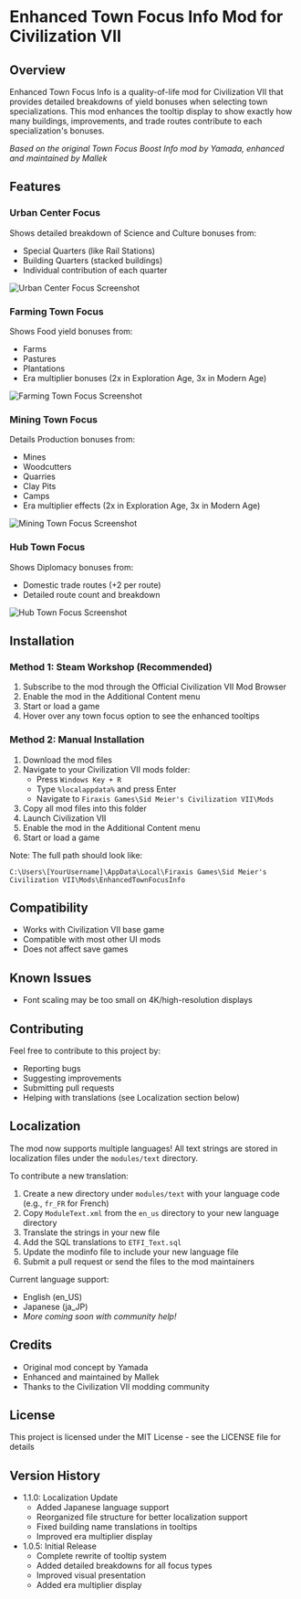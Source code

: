 # Enhanced Town Focus Info Mod for Civilization VII

## Overview
Enhanced Town Focus Info is a quality-of-life mod for Civilization VII that provides detailed breakdowns of yield bonuses when selecting town specializations. This mod enhances the tooltip display to show exactly how many buildings, improvements, and trade routes contribute to each specialization's bonuses.

*Based on the original Town Focus Boost Info mod by Yamada, enhanced and maintained by Mallek*

## Features

### Urban Center Focus
Shows detailed breakdown of Science and Culture bonuses from:
- Special Quarters (like Rail Stations)
- Building Quarters (stacked buildings)
- Individual contribution of each quarter

![Urban Center Focus Screenshot](screenshots/urban_center.png)

### Farming Town Focus
Shows Food yield bonuses from:
- Farms
- Pastures
- Plantations
- Era multiplier bonuses (2x in Exploration Age, 3x in Modern Age)

![Farming Town Focus Screenshot](screenshots/farming_town.png)

### Mining Town Focus
Details Production bonuses from:
- Mines
- Woodcutters
- Quarries
- Clay Pits
- Camps
- Era multiplier effects (2x in Exploration Age, 3x in Modern Age)

![Mining Town Focus Screenshot](screenshots/mining_town.png)

### Hub Town Focus
Shows Diplomacy bonuses from:
- Domestic trade routes (+2 per route)
- Detailed route count and breakdown

![Hub Town Focus Screenshot](screenshots/hub_town.png)

## Installation

### Method 1: Steam Workshop (Recommended)
1. Subscribe to the mod through the Official Civilization VII Mod Browser
2. Enable the mod in the Additional Content menu
3. Start or load a game
4. Hover over any town focus option to see the enhanced tooltips

### Method 2: Manual Installation
1. Download the mod files
2. Navigate to your Civilization VII mods folder:
   - Press `Windows Key + R`
   - Type `%localappdata%` and press Enter
   - Navigate to `Firaxis Games\Sid Meier's Civilization VII\Mods`
3. Copy all mod files into this folder
4. Launch Civilization VII
5. Enable the mod in the Additional Content menu
6. Start or load a game

Note: The full path should look like:
```
C:\Users\[YourUsername]\AppData\Local\Firaxis Games\Sid Meier's Civilization VII\Mods\EnhancedTownFocusInfo
```

## Compatibility
- Works with Civilization VII base game
- Compatible with most other UI mods
- Does not affect save games

## Known Issues
- Font scaling may be too small on 4K/high-resolution displays

## Contributing
Feel free to contribute to this project by:
- Reporting bugs
- Suggesting improvements
- Submitting pull requests
- Helping with translations (see Localization section below)

## Localization
The mod now supports multiple languages! All text strings are stored in localization files under the `modules/text` directory.

To contribute a new translation:

1. Create a new directory under `modules/text` with your language code (e.g., `fr_FR` for French)
2. Copy `ModuleText.xml` from the `en_us` directory to your new language directory
3. Translate the strings in your new file
4. Add the SQL translations to `ETFI_Text.sql`
5. Update the modinfo file to include your new language file
6. Submit a pull request or send the files to the mod maintainers

Current language support:
- English (en_US)
- Japanese (ja_JP)
- *More coming soon with community help!*

## Credits
- Original mod concept by Yamada
- Enhanced and maintained by Mallek
- Thanks to the Civilization VII modding community

## License
This project is licensed under the MIT License - see the LICENSE file for details

## Version History
- 1.1.0: Localization Update
  - Added Japanese language support
  - Reorganized file structure for better localization support
  - Fixed building name translations in tooltips
  - Improved era multiplier display
- 1.0.5: Initial Release
  - Complete rewrite of tooltip system
  - Added detailed breakdowns for all focus types
  - Improved visual presentation
  - Added era multiplier display
